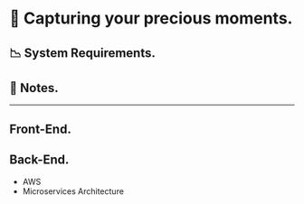 # 📸 Capturing your precious moments.

## 📉 System Requirements.

## 📝 Notes.

----

## Front-End.



## Back-End.
 - AWS
 - Microservices Architecture



